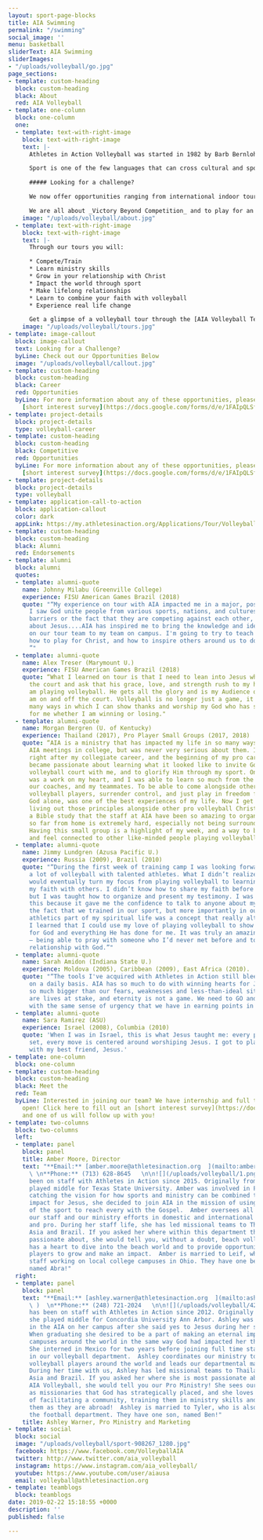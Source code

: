 ```yaml
---
layout: sport-page-blocks
title: AIA Swimming
permalink: "/swimming"
social_image: ''
menu: basketball
sliderText: AIA Swimming
sliderImages:
- "/uploads/volleyball/go.jpg"
page_sections:
- template: custom-heading
  block: custom-heading
  black: About
  red: AIA Volleyball
- template: one-column
  block: one-column
  one:
  - template: text-with-right-image
    block: text-with-right-image
    text: |-
      Athletes in Action Volleyball was started in 1982 by Barb Bernlohr and Bobby Herron. The first women’s team was sent out that same year, traveling to Japan. Up until the last few years, the focus of AIA Volleyball has been to send our teams internationally, which has led us all over the globe to countries in Latin America, Africa, Europe and Asia. We understand the hunger athletes have to learn and to go out and see the world. From this hunger, tours and projects were born to challenge and provide space for those athletes to learn, grow and go.

      Sport is one of the few languages that can cross cultural and spoken language barriers. This common language of volleyball gives us the ability to open doors, build bridges and change lives all over the country and the world. It’s impact goes well beyond the scoreboard. AIA Volleyball is committed to seeking God’s leading, looking to maximize the impact in the locations we travel to, and investing wholly into the participants on our tours.

      ##### Looking for a challenge?

      We now offer opportunities ranging from international indoor tours, to beach tours, to pro communities and retreats. Within all of our opportunities two things remain very important to us: To offer quality volleyball training from highly qualified coaches and trainers who will invest in you on the court. And to see you as the _Total Athlete/Coach_ (physical, mental and spiritual) that you are, therefore, offering high quality training to you off the court in ministry skills and in your walk with Christ.

      We are all about _Victory Beyond Competition_ and to play for an _Audience of One!!!_
    image: "/uploads/volleyball/about.jpg"
  - template: text-with-right-image
    block: text-with-right-image
    text: |-
      Through our tours you will:

      * Compete/Train
      * Learn ministry skills
      * Grow in your relationship with Christ
      * Impact the world through sport
      * Make lifelong relationships
      * Learn to combine your faith with volleyball
      * Experience real life change

      Get a glimpse of a volleyball tour through the [AIA Volleyball Team Blog](http://teamblogs.athletesinaction.org/section/global-sports/volleyball)
    image: "/uploads/volleyball/tours.jpg"
- template: image-callout
  block: image-callout
  text: Looking for a Challenge?
  byLine: Check out our Opportunities Below
  image: "/uploads/volleyball/callout.jpg"
- template: custom-heading
  block: custom-heading
  black: Career
  red: Opportunities
  byLine: For more information about any of these opportunities, please fill out our
    [short interest survey](https://docs.google.com/forms/d/e/1FAIpQLSf9CpmElnyDOlKG7lwJ3tG2_fI9YaaqkLKyCw2FlmQoxOZGng/viewform?usp=sf_link).
- template: project-details
  block: project-details
  type: volleyball-career
- template: custom-heading
  block: custom-heading
  black: Competitive
  red: Opportunities
  byLine: For more information about any of these opportunities, please fill out our
    [short interest survey](https://docs.google.com/forms/d/e/1FAIpQLSf9CpmElnyDOlKG7lwJ3tG2_fI9YaaqkLKyCw2FlmQoxOZGng/viewform?usp=sf_link).
- template: project-details
  block: project-details
  type: volleyball
- template: application-call-to-action
  block: application-callout
  color: dark
  appLink: https://my.athletesinaction.org/Applications/Tour/Volleyball/default.aspx
- template: custom-heading
  block: custom-heading
  black: Alumni
  red: Endorsements
- template: alumni
  block: alumni
  quotes:
  - template: alumni-quote
    name: Johnny Milabu (Greenville College)
    experience: FISU American Games Brazil (2018)
    quote: "“My experience on tour with AIA impacted me in a major, positive way.
      I saw God unite people from various sports, nations, and cultures, despite language
      barriers or the fact that they are competing against each other, just to speak
      about Jesus....AIA has inspired me to bring the knowledge and ideals we implemented
      on our tour team to my team on campus. I'm going to try to teach my teammates
      how to play for Christ, and how to inspire others around us to do the same.
      ”"
  - template: alumni-quote
    name: Alex Treser (Marymount U.)
    experience: FISU American Games Brazil (2018)
    quote: “What I learned on tour is that I need to lean into Jesus when I am on
      the court and ask that his grace, love, and strength rush to my heart when I
      am playing volleyball. He gets all the glory and is my Audience of 1 when I
      am on and off the court. Volleyball is no longer just a game, it is one of the
      many ways in which I can show thanks and worship my God who has so much love
      for me whether I am winning or losing."
  - template: alumni-quote
    name: Morgan Bergren (U. of Kentucky)
    experience: Thailand (2017), Pro Player Small Groups (2017, 2018)
    quote: “AIA is a ministry that has impacted my life in so many ways. I attended
      AIA meetings in college, but was never very serious about them. It wasn't until
      right after my collegiate career, and the beginning of my pro career, that I
      became passionate about learning what it looked like to invite God onto the
      volleyball court with me, and to glorify Him through my sport. On tour, God
      was a work on my heart, and I was able to learn so much from the amazing staff,
      our coaches, and my teammates. To be able to come alongside other Christian
      volleyball players, surrender control, and just play in freedom for God and
      God alone, was one of the best experiences of my life. Now I get to continue
      living out those principles alongside other pro volleyball Christians through
      a Bible study that the staff at AIA have been so amazing to organize. Being
      so far from home is extremely hard, especially not being surrounded by community.
      Having this small group is a highlight of my week, and a way to be encouraged
      and feel connected to other like-minded people playing volleyball abroad. "
  - template: alumni-quote
    name: Jimmy Lundgren (Azusa Pacific U.)
    experience: Russia (2009), Brazil (2010)
    quote: "“During the first week of training camp I was looking forward to playing
      a lot of volleyball with talented athletes. What I didn’t realize was that I
      would eventually turn my focus from playing volleyball to learning how to share
      my faith with others. I didn’t know how to share my faith before my AIA trip,
      but I was taught how to organize and present my testimony. I was excited about
      this because it gave me the confidence to talk to anyone about my faith. I loved
      the fact that we trained in our sport, but more importantly in our faith. Making
      athletics part of my spiritual life was a concept that really altered my faith.
      I learned that I could use my love of playing volleyball to show others my love
      for God and everything He has done for me. It was truly an amazing experience
      – being able to pray with someone who I’d never met before and to grow in my
      relationship with God.”"
  - template: alumni-quote
    name: Sarah Amidon (Indiana State U.)
    experience: Moldova (2005), Caribbean (2009), East Africa (2010).
    quote: "“The tools I've acquired with Athletes in Action still bleed into my life
      on a daily basis. AIA has so much to do with winning hearts for Jesus. God is
      so much bigger than our fears, weaknesses and less-than-ideal situations. There
      are lives at stake, and eternity is not a game. We need to GO and MAKE disciples
      with the same sense of urgency that we have in earning points in a match.”"
  - template: alumni-quote
    name: Sara Ramirez (ASU)
    experience: Israel (2008), Columbia (2010)
    quote: 'When I was in Israel, this is what Jesus taught me: every pass, every
      set, every move is centered around worshiping Jesus. I got to play volleyball
      with my best friend, Jesus.'
- template: one-column
  block: one-column
- template: custom-heading
  block: custom-heading
  black: Meet the
  red: Team
  byLine: Interested in joining our team? We have internship and full time positions
    open! Click here to fill out an [short interest survey](https://docs.google.com/forms/d/e/1FAIpQLSf9CpmElnyDOlKG7lwJ3tG2_fI9YaaqkLKyCw2FlmQoxOZGng/viewform?usp=sf_link)
    and one of us will follow up with you!
- template: two-columns
  block: two-columns
  left:
  - template: panel
    block: panel
    title: Amber Moore, Director
    text: "**Email:** [amber.moore@athletesinaction.org  ](mailto:amber.moore@athletesinaction.org)
      \ \n**Phone:** (713) 628-8645   \n\n![](/uploads/volleyball/1.png)Amber has
      been on staff with Athletes in Action since 2015. Originally from Houston, she
      played middle for Texas State University. Amber was involved in FCA and after
      catching the vision for how sports and ministry can be combined to make a huge
      impact for Jesus, she decided to join AIA in the mission of using the language
      of the sport to reach every with the Gospel.  Amber oversees all of AIA Volleyball:
      our staff and our ministry efforts in domestic and international beach, indoor
      and pro. During her staff life, she has led missional teams to Thailand, Central
      Asia and Brazil. If you asked her where within this department that she is most
      passionate about, she would tell you, without a doubt, beach volleyball! She
      has a heart to dive into the beach world and to provide opportunities for beach
      players to grow and make an impact.  Amber is married to Leif, who is also on
      staff working on local college campuses in Ohio. They have one beautiful daughter,
      named Abra!"
  right:
  - template: panel
    block: panel
    text: "**Email:** [ashley.warner@athletesinaction.org  ](mailto:ashley.warner@athletesinaction.org
      \ )  \n**Phone:** (248) 721-2024   \n\n![](/uploads/volleyball/42553491_10213504202419958_4765493440156794880_o.jpeg)Ashley
      has been on staff with Athletes in Action since 2012. Originally from Michigan,
      she played middle for Concordia University Ann Arbor. Ashley was heavily involved
      in the AIA on her campus after she said yes to Jesus during her second year.
      When graduating she desired to be a part of making an eternal impact on other
      campuses around the world in the same way God had impacted her through AIA.
      She interned in Mexico for two years before joining full time staff with AIA
      in our volleyball department.  Ashley coordinates our ministry to professional
      volleyball players around the world and leads our departmental marketing efforts.
      During her time with us, Ashley has led missional teams to Thailand, Central
      Asia and Brazil. If you asked her where she is most passionate about within
      AIA Volleyball, she would tell you our Pro Ministry! She sees our pro players
      as missionaries that God has strategically placed, and she loves to be a part
      of facilitating a community, training them in ministry skills and encouraging
      them as they are abroad!  Ashley is married to Tyler, who is also on staff in
      the football department. They have one son, named Ben!"
    title: Ashley Warner, Pro Ministry and Marketing
- template: social
  block: social
  image: "/uploads/volleyball/sport-908267_1280.jpg"
  facebook: https://www.facebook.com/VolleyballAIA
  twitter: http://www.twitter.com/aia_volleyball
  instagram: https://www.instagram.com/aia_volleyball/
  youtube: https://www.youtube.com/user/aiausa
  email: volleyball@athletesinaction.org
- template: teamblogs
  block: teamblogs
date: 2019-02-22 15:18:55 +0000
description: ''
published: false

---
```

